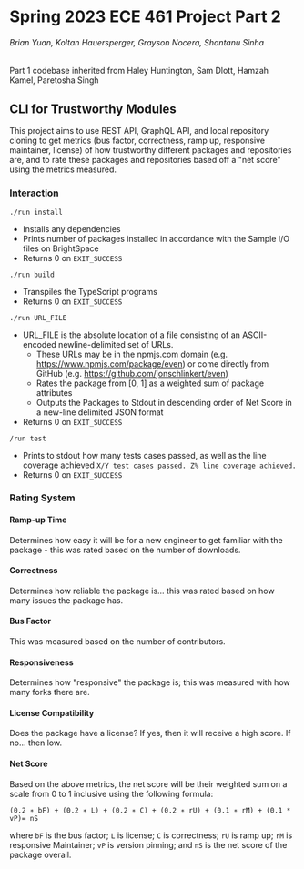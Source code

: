 # Spring 2023 ECE 461 Project Part 2
###### Brian Yuan, Koltan Hauersperger, Grayson Nocera, Shantanu Sinha
Part 1 codebase inherited from Haley Huntington, Sam Dlott, Hamzah Kamel, Paretosha Singh
## CLI for Trustworthy Modules
This project aims to use REST API, GraphQL API, and local repository cloning to get metrics (bus factor, correctness, ramp up, responsive maintainer, license) of how trustworthy different packages and repositories are, and to rate these packages and repositories based off a "net score" using the metrics measured.

### Interaction

```./run install```
- Installs any dependencies
- Prints number of packages installed in accordance with the Sample I/O files on BrightSpace
- Returns 0 on `EXIT_SUCCESS`

```./run build ```
- Transpiles the TypeScript programs
- Returns 0 on `EXIT_SUCCESS`

```./run URL_FILE```
- URL_FILE is the absolute location of a file consisting of an ASCII-encoded newline-delimited set of URLs.
    - These URLs may be in the npmjs.com domain (e.g. https://www.npmjs.com/package/even) or come directly from GitHub (e.g. https://github.com/jonschlinkert/even)
    - Rates the package from [0, 1] as a weighted sum of package attributes
    - Outputs the Packages to Stdout in descending order of Net Score in a new-line delimited JSON format
- Returns 0 on `EXIT_SUCCESS`

```/run test```
- Prints to stdout how many tests cases passed, as well as the line coverage achieved
 `X/Y test cases passed. Z% line coverage achieved.`
- Returns 0 on `EXIT_SUCCESS`

### Rating System
#### Ramp-up Time
Determines how easy it will be for a new engineer to get familiar with the package - this was rated based on the number of downloads.
#### Correctness
Determines how reliable the package is... this was rated based on how many issues the package has. 
#### Bus Factor
This was measured based on the number of contributors.
#### Responsiveness
Determines how "responsive" the package is; this was measured with how many forks there are.
#### License Compatibility
Does the package have a license? If yes, then it will receive a high score. If no... then low. 

#### Net Score
Based on the above metrics, the net score will be their weighted sum on a scale from 0 to 1 inclusive using the following formula:  
  
```(0.2 ∗ bF) + (0.2 ∗ L) + (0.2 ∗ C) + (0.2 ∗ rU) + (0.1 ∗ rM) + (0.1 * vP)= nS```  
  
where ```bF``` is the bus factor; ```L``` is license; ```C``` is correctness; ```rU``` is ramp up; ```rM``` is responsive Maintainer; ```vP``` is version pinning; and ```nS``` is the net score of the package overall.
